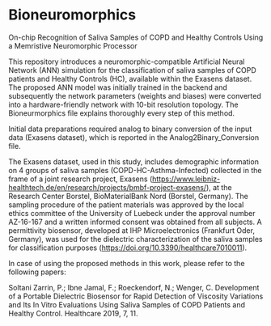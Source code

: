 # Bioneuromorphics
On-chip Recognition of Saliva Samples of COPD and Healthy Controls Using a Memristive Neuromorphic Processor

This repository introduces a neuromorphic-compatible Artificial Neural Network (ANN) simulation for the classification of saliva samples of COPD patients and Healthy Controls (HC), available within the Exasens dataset. The proposed ANN model was initially trained in the backend and subsequently the network parameters (weights and biases) were converted into a hardware-friendly network with 10-bit resolution topology. The Bioneurmorphics file explains thoroughly every step of this method. 

Initial data preparations required analog to binary conversion of the input data (Exasens dataset), which is reported in the Analog2Binary_Conversion file. 

The Exasens dataset, used in this study, includes demographic information on 4 groups of saliva samples (COPD-HC-Asthma-Infected) 
collected in the frame of a joint research project, Exasens (https://www.leibniz-healthtech.de/en/research/projects/bmbf-project-exasens/),
at the Research Center Borstel, BioMaterialBank Nord (Borstel, Germany). 
The sampling procedure of the patient materials was approved by the local ethics committee of the University of Luebeck under 
the approval number AZ-16-167 and a written informed consent was obtained from all subjects. A permittivity biosensor,
developed at IHP Microelectronics (Frankfurt Oder, Germany), was used for the dielectric characterization of the saliva samples for
classification purposes (https://doi.org/10.3390/healthcare7010011).

In case of using the proposed methods in this work, please refer to the following papers:

Soltani Zarrin, P.; Ibne Jamal, F.; Roeckendorf, N.; Wenger, C. Development of a Portable Dielectric Biosensor for Rapid Detection of Viscosity Variations and Its In Vitro Evaluations Using Saliva Samples of COPD Patients and Healthy Control. Healthcare 2019, 7, 11.



